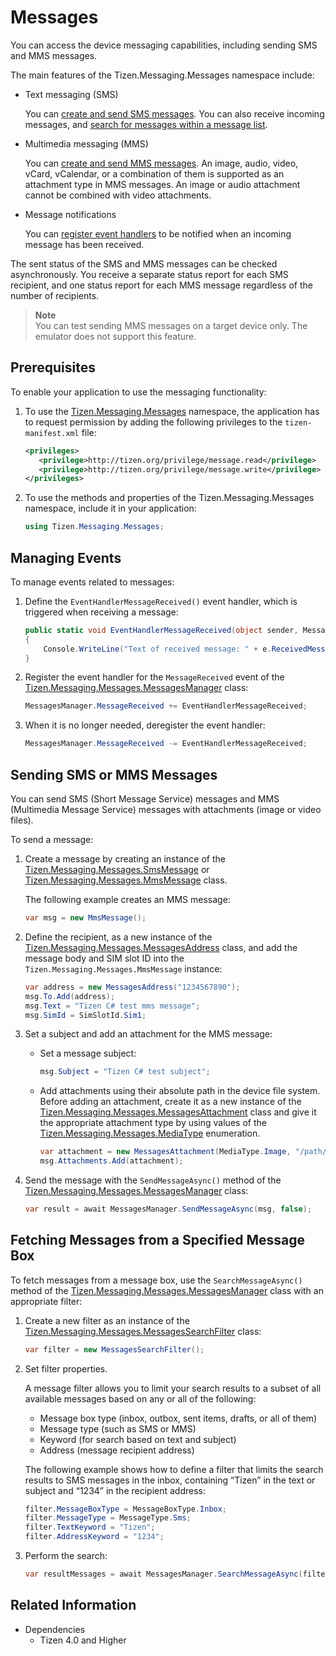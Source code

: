 # Messages


You can access the device messaging capabilities, including sending SMS and MMS messages.

The main features of the Tizen.Messaging.Messages namespace include:

-   Text messaging (SMS)

    You can [create and send SMS messages](#sending). You can also receive incoming messages, and [search for messages within a message list](#fetching).

-   Multimedia messaging (MMS)

    You can [create and send MMS messages](#sending). An image, audio, video, vCard, vCalendar, or a combination of them is supported as an attachment type in MMS messages. An image or audio attachment cannot be combined with video attachments.

-   Message notifications

    You can [register event handlers](#managing_events) to be notified when an incoming message has been received.

The sent status of the SMS and MMS messages can be checked asynchronously. You receive a separate status report for each SMS recipient, and one status report for each MMS message regardless of the number of recipients.



> **Note**   
> You can test sending MMS messages on a target device only. The emulator does not support this feature.



## Prerequisites

To enable your application to use the messaging functionality:

1.  To use the [Tizen.Messaging.Messages](/application/dotnet/api/TizenFX/latest/api/Tizen.Messaging.Messages.html) namespace, the application has to request permission by adding the following privileges to the `tizen-manifest.xml` file:

    ```XML
    <privileges>
       <privilege>http://tizen.org/privilege/message.read</privilege>
       <privilege>http://tizen.org/privilege/message.write</privilege>
    </privileges>
    ```

2.  To use the methods and properties of the Tizen.Messaging.Messages namespace, include it in your application:

    ```csharp
    using Tizen.Messaging.Messages;
    ```

<a name="managing_events"></a>
## Managing Events

To manage events related to messages:

1.  Define the `EventHandlerMessageReceived()` event handler, which is triggered when receiving a message:

    ```csharp
    public static void EventHandlerMessageReceived(object sender, MessageReceivedEventArgs e)
    {
        Console.WriteLine("Text of received message: " + e.ReceivedMessage.Text);
    }
    ```

2.  Register the event handler for the `MessageReceived` event of the [Tizen.Messaging.Messages.MessagesManager](/application/dotnet/api/TizenFX/latest/api/Tizen.Messaging.Messages.MessagesManager.html) class:

    ```csharp
    MessagesManager.MessageReceived += EventHandlerMessageReceived;
    ```

3.  When it is no longer needed, deregister the event handler:

    ```csharp
    MessagesManager.MessageReceived -= EventHandlerMessageReceived;
    ```

<a name="sending"></a>
## Sending SMS or MMS Messages

You can send SMS (Short Message Service) messages and MMS (Multimedia Message Service) messages with attachments (image or video files).

To send a message:

1.  Create a message by creating an instance of the [Tizen.Messaging.Messages.SmsMessage](/application/dotnet/api/TizenFX/latest/api/Tizen.Messaging.Messages.SmsMessage.html) or [Tizen.Messaging.Messages.MmsMessage](/application/dotnet/api/TizenFX/latest/api/Tizen.Messaging.Messages.MmsMessage.html) class.

    The following example creates an MMS message:

    ```csharp
    var msg = new MmsMessage();
    ```

2.  Define the recipient, as a new instance of the [Tizen.Messaging.Messages.MessagesAddress](/application/dotnet/api/TizenFX/latest/api/Tizen.Messaging.Messages.MessagesAddress.html) class, and add the message body and SIM slot ID into the `Tizen.Messaging.Messages.MmsMessage` instance:

    ```csharp
    var address = new MessagesAddress("1234567890");
    msg.To.Add(address);
    msg.Text = "Tizen C# test mms message";
    msg.SimId = SimSlotId.Sim1;
    ```

3.  Set a subject and add an attachment for the MMS message:
    -   Set a message subject:

        ```csharp
        msg.Subject = "Tizen C# test subject";
        ```

    -   Add attachments using their absolute path in the device file system. Before adding an attachment, create it as a new instance of the [Tizen.Messaging.Messages.MessagesAttachment](/application/dotnet/api/TizenFX/latest/api/Tizen.Messaging.Messages.MessagesAttachment.html) class and give it the appropriate attachment type by using values of the [Tizen.Messaging.Messages.MediaType](/application/dotnet/api/TizenFX/latest/api/Tizen.Messaging.Messages.MediaType.html) enumeration.

        ```csharp
        var attachment = new MessagesAttachment(MediaType.Image, "/path/to/image/file");
        msg.Attachments.Add(attachment);
        ```

4.  Send the message with the `SendMessageAsync()` method of the [Tizen.Messaging.Messages.MessagesManager](/application/dotnet/api/TizenFX/latest/api/Tizen.Messaging.Messages.MessagesManager.html) class:

    ```csharp
    var result = await MessagesManager.SendMessageAsync(msg, false);
    ```

<a name="fetching"></a>
## Fetching Messages from a Specified Message Box
To fetch messages from a message box, use the `SearchMessageAsync()` method of the [Tizen.Messaging.Messages.MessagesManager](/application/dotnet/api/TizenFX/latest/api/Tizen.Messaging.Messages.MessagesManager.html) class with an appropriate filter:

1.  Create a new filter as an instance of the [Tizen.Messaging.Messages.MessagesSearchFilter](/application/dotnet/api/TizenFX/latest/api/Tizen.Messaging.Messages.MessagesSearchFilter.html) class:

    ```csharp
    var filter = new MessagesSearchFilter();
    ```

2.  Set filter properties.

    A message filter allows you to limit your search results to a subset of all available messages based on any or all of the following:

    -   Message box type (inbox, outbox, sent items, drafts, or all of them)
    -   Message type (such as SMS or MMS)
    -   Keyword (for search based on text and subject)
    -   Address (message recipient address)

    The following example shows how to define a filter that limits the search results to SMS messages in the inbox, containing “Tizen” in the text or subject and “1234” in the recipient address:

    ```csharp
    filter.MessageBoxType = MessageBoxType.Inbox;
    filter.MessageType = MessageType.Sms;
    filter.TextKeyword = "Tizen";
    filter.AddressKeyword = "1234";
    ```

3.  Perform the search:

    ```csharp
    var resultMessages = await MessagesManager.SearchMessageAsync(filter);
    ```


## Related Information
* Dependencies
  -   Tizen 4.0 and Higher
